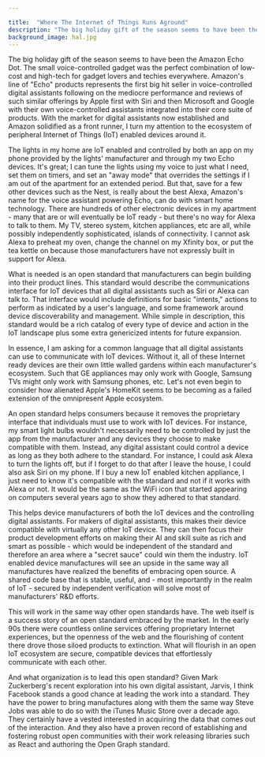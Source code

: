 ```yaml
---

title:  "Where The Internet of Things Runs Aground"
description: "The big holiday gift of the season seems to have been the Amazon Echo Dot. The small voice-controlled gadget was the perfect combination of low-cost and high-tech for gadget lovers and techies everywhere."
background_image: hal.jpg
---
```


The big holiday gift of the season seems to have been the Amazon Echo Dot. The small voice-controlled gadget was the perfect combination of low-cost and high-tech for gadget lovers and techies everywhere. Amazon's line of "Echo" products represents the first big hit seller in voice-controlled digital assistants following on the mediocre performance and reviews of such similar offerings by Apple first with Siri and then Microsoft and Google with their own voice-controlled assistants integrated into their core suite of products. With the market for digital assistants now established and Amazon solidified as a front runner, I turn my attention to the ecosystem of peripheral Internet of Things (IoT) enabled devices around it.

The lights in my home are IoT enabled and controlled by both an app on my phone provided by the lights' manufacturer and through my two Echo devices. It's great; I can tune the lights using my voice to just what I need, set them on timers, and set an "away mode" that overrides the settings if I am out of the apartment for an extended period. But that, save for a few other devices such as the Nest, is really about the best Alexa, Amazon's name for the voice assistant powering Echo, can do with smart home technology. There are hundreds of other electronic devices in my apartment - many that are or will eventually be IoT ready - but there's no way for Alexa to talk to them. My TV, stereo system, kitchen appliances, etc are all, while possibly independently sophisticated, islands of connectivity. I cannot ask Alexa to preheat my oven, change the channel on my Xfinity box, or put the tea kettle on because those manufacturers have not expressly built in support for Alexa.

What is needed is an open standard that manufacturers can begin building into their product lines. This standard would describe the communications interface for IoT devices that all digital assistants such as Siri or Alexa can talk to. That interface would include definitions for basic "intents," actions to perform as indicated by a user's language, and some framework around device discoverability and management. While simple in description, this standard would be a rich catalog of every type of device and action in the IoT landscape plus some extra genericized intents for future expansion.

In essence, I am asking for a common language that all digital assistants can use to communicate with IoT devices. Without it, all of these Internet ready devices are their own little walled gardens within each manufacturer's ecosystem. Such that GE appliances may only work with Google, Samsung TVs might only work with Samsung phones, etc. Let's not even begin to consider how alienated Apple's HomeKit seems to be becoming as a failed extension of the omnipresent Apple ecosystem.

An open standard helps consumers because it removes the proprietary interface that individuals must use to work with IoT devices. For instance, my smart light bulbs wouldn't necessarily need to be controlled by just the app from the manufacturer and any devices they choose to make compatible with them. Instead,  any digital assistant could control a device as long as they both adhere to the standard. For instance, I could ask Alexa to turn the lights off, but if I forget to do that after I leave the house, I could also ask Siri on my phone. If I buy a new IoT enabled kitchen appliance, I just need to know it's compatible with the standard and not if it works with Alexa or not. It would be the same as the WiFi icon that started appearing on computers several years ago to show they adhered to that standard.

This helps device manufacturers of both the IoT devices and the controlling digital assistants. For makers of digital assistants, this makes their device compatible with virtually any other IoT device. They can then focus their product development efforts on making their AI and skill suite as rich and smart as possible - which would be independent of the standard and therefore an area where a "secret sauce" could win them the industry. IoT enabled device manufactures will see an upside in the same way all manufactures have realized the benefits of embracing open source. A shared code base that is stable, useful, and - most importantly in the realm of IoT - secured by independent verification will solve most of manufacturers' R&D efforts.

This will work in the same way other open standards have. The web itself is a success story of an open standard embraced by the market. In the early 90s there were countless online services offering proprietary Internet experiences, but the openness of the web and the flourishing of content there drove those siloed products to extinction. What will flourish in an open IoT ecosystem are secure, compatible devices that effortlessly communicate with each other.

And what organization is to lead this open standard? Given Mark Zuckerberg's recent exploration into his own digital assistant, Jarvis, I think Facebook stands a good chance at leading the work into a standard. They have the power to bring manufactures along with them the same way Steve Jobs was able to do so with the iTunes Music Store over a decade ago. They certainly have a vested interested in acquiring the data that comes out of the interaction. And they also have a proven record of establishing and fostering robust open communities with their work releasing libraries such as React and authoring the Open Graph standard.
